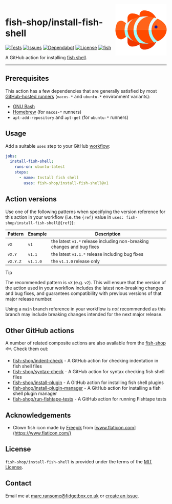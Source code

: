 <img alt="fish" src="images/clown-fish.png" width="160" align="right">

# fish-shop/install-fish-shell

[![Tests](https://img.shields.io/github/actions/workflow/status/fish-shop/install-fish-shell/test.yml?branch=main&color=brightgreen&label=tests)](https://github.com/fish-shop/install-fish-shell/actions) [![Issues](https://img.shields.io/github/issues/fish-shop/install-fish-shell)](https://github.com/fish-shop/install-fish-shell/issues) [![Dependabot](https://img.shields.io/badge/dependabot-active-brightgreen.svg)](https://github.com/fish-shop/install-fish-shell/network/dependencies) [![License](https://img.shields.io/badge/license-MIT-blue)](https://opensource.org/licenses/mit-license.php) [![fish](https://img.shields.io/badge/fish-3.2.2-blue)](https://fishshell.com)

A GitHub action for installing [fish shell](https://fishshell.com).

<hr>

## Prerequisites

This action has a few dependencies that are generally satisfied by most [GitHub-hosted runners](https://docs.github.com/en/actions/using-github-hosted-runners/about-github-hosted-runners) (`macos-*` and `ubuntu-*` environment variants):

* [GNU Bash](https://www.gnu.org/software/bash/)
* [Homebrew](https://brew.sh) (for `macos-*` runners)
* `apt-add-repository` and `apt-get` (for `ubuntu-*` runners)

## Usage

Add a suitable `uses` step to your GitHub [workflow](https://docs.github.com/en/actions/reference/workflow-syntax-for-github-actions):

```yaml
jobs:
  install-fish-shell:
    runs-on: ubuntu-latest
    steps:
      - name: Install fish shell
        uses: fish-shop/install-fish-shell@v1
```

## Action versions

Use one of the following patterns when specifying the version reference for this action in your workflow (i.e. the `{ref}` value in `uses: fish-shop/install-fish-shell@{ref}`):

| Pattern  | Example   | Description                                                            |
|----------|-----------|------------------------------------------------------------------------|
| `vX`     | `v1`      | the latest `v1.*` release including non-breaking changes and bug fixes |
| `vX.Y`   | `v1.1`    | the latest `v1.1.*` release including bug fixes                        |
| `vX.Y.Z` | `v1.1.0`  | the `v1.1.0` release only                                              |

> [!TIP]
> The recommended pattern is `vX` (e.g. `v2`). This will ensure that the version of the action used in your workflow includes the latest non-breaking changes and bug fixes, and guarantees compatibility with previous versions of that major release number.

Using a `main` branch reference in your workflow is _not_ recommended as this branch may include breaking changes intended for the next major release.

## Other GitHub actions

A number of related composite actions are also available from the [fish-shop](https://github.com/fish-shop) 🐟. Check them out:

* [fish-shop/indent-check](https://github.com/fish-shop/indent-check) - A GitHub action for checking indentation in fish shell files
* [fish-shop/syntax-check](https://github.com/fish-shop/syntax-check) - A GitHub action for syntax checking fish shell files
* [fish-shop/install-plugin](https://github.com/fish-shop/install-plugin) - A GitHub action for installing fish shell plugins
* [fish-shop/install-plugin-manager](https://github.com/fish-shop/install-plugin-manager) - A GitHub action for installing a fish shell plugin manager
* [fish-shop/run-fishtape-tests](https://github.com/fish-shop/run-fishtape-tests) - A GitHub action for running Fishtape tests

## Acknowledgements

* Clown fish icon made by [Freepik](https://www.flaticon.com/authors/freepik) from [www.flaticon.com](https://www.flaticon.com/)

## License

`fish-shop/install-fish-shell` is provided under the terms of the [MIT License](https://opensource.org/licenses/mit-license.php).

## Contact

Email me at [marc.ransome@fidgetbox.co.uk](mailto:marc.ransome@fidgetbox.co.uk) or [create an issue](https://github.com/fish-shop/install-fish-shell/issues).
